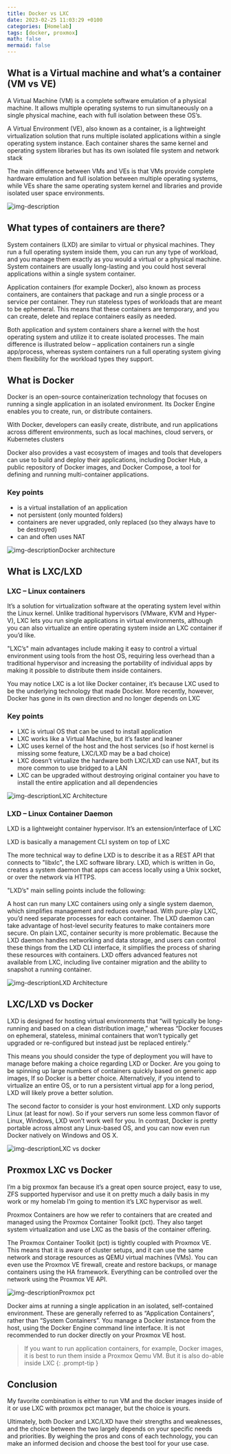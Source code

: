 ```yaml
---
title: Docker vs LXC
date: 2023-02-25 11:03:29 +0100
categories: [Homelab]
tags: [docker, proxmox]
math: false
mermaid: false
---
```


## What is a Virtual machine and what’s a container (VM vs VE)

A Virtual Machine (VM) is a complete software emulation of a physical machine. It allows multiple operating systems to run simultaneously on a single physical machine, each with full isolation between these OS’s.

A Virtual Environment (VE), also known as a container, is a lightweight virtualization solution that runs multiple isolated applications within a single operating system instance. Each container shares the same kernel and operating system libraries but has its own isolated file system and network stack

The main difference between VMs and VEs is that VMs provide complete hardware emulation and full isolation between multiple operating systems, while VEs share the same operating system kernel and libraries and provide isolated user space environments.

![img-description](/assets/img/posts/2023-25-02-Docker-vs-LXC/Untitled-Diagram.drawio-1.png)


## What types of containers are there?

System containers (LXD) are similar to virtual or physical machines. They run a full operating system inside them, you can run any type of workload, and you manage them exactly as you would a virtual or a physical machine. System containers are usually long-lasting and you could host several applications within a single system container. 

Application containers (for example Docker), also known as process containers, are containers that package and run a single process or a service per container. They run stateless types of workloads that are meant to be ephemeral. This means that these containers are temporary, and you can create, delete and replace containers easily as needed.

Both application and system containers share a kernel with the host operating system and utilize it to create isolated processes. The main difference is illustrated below – application containers run a single app/process, whereas system containers run a full operating system giving them flexibility for the workload types they support.

## What is Docker

Docker is an open-source containerization technology that focuses on running a single application in an isolated environment. Its Docker Engine enables you to create, run, or distribute containers.

With Docker, developers can easily create, distribute, and run applications across different environments, such as local machines, cloud servers, or Kubernetes clusters

Docker also provides a vast ecosystem of images and tools that developers can use to build and deploy their applications, including Docker Hub, a public repository of Docker images, and Docker Compose, a tool for defining and running multi-container applications.

### Key points
* is a virtual installation of an application 
* not persistent (only mounted folders)
* containers are never upgraded, only replaced (so they always have to be destroyed)
* can and often uses NAT


![img-description](/assets/img/posts/2023-25-02-Docker-vs-LXC/docker.drawio-4.png)Docker architecture


## What is LXC/LXD
### LXC – Linux containers
It’s a solution for virtualization software at the operating system level within the Linux kernel. Unlike traditional hypervisors (VMware, KVM and Hyper-V), LXC lets you run single applications in virtual environments, although you can also virtualize an entire operating system inside an LXC container if you’d like.

"LXC’s" main advantages include making it easy to control a virtual environment using tools from the host OS, requiring less overhead than a traditional hypervisor and increasing the portability of individual apps by making it possible to distribute them inside containers.

You may notice LXC is a lot like Docker container, it’s because LXC used to be the underlying technology that made Docker. More recently, however, Docker has gone in its own direction and no longer depends on LXC

### Key points

* LXC is virtual OS that can be used to install application
* LXC works like a Virtual Machine, but it’s faster and leaner
* LXC uses kernel of the host and the host services (so if host kernel is missing some feature, LXC/LXD may be a bad choice)
* LXC doesn’t virtualize the hardware
both LXC/LXD can use NAT, but its more common to use bridged to a LAN
* LXC can be upgraded without destroying original container
you have to install the entire application and all dependencies

![img-description](/assets/img/posts/2023-25-02-Docker-vs-LXC/docker.drawio-2.png)LXC Architecture


### LXD – Linux Container Daemon
LXD is a lightweight container hypervisor. It’s an extension/interface of LXC

LXD is basically a management CLI system on top of LXC

The more technical way to define LXD is to describe it as a REST API that connects to "libxlc", the LXC software library. LXD, which is written in Go, creates a system daemon that apps can access locally using a Unix socket, or over the network via HTTPS.

"LXD’s" main selling points include the following:

A host can run many LXC containers using only a single system daemon, which simplifies management and reduces overhead. With pure-play LXC, you’d need separate processes for each container.
The LXD daemon can take advantage of host-level security features to make containers more secure. On plain LXC, container security is more problematic.
Because the LXD daemon handles networking and data storage, and users can control these things from the LXD CLI interface, it simplifies the process of sharing these resources with containers.
LXD offers advanced features not available from LXC, including live container migration and the ability to snapshot a running container.

![img-description](/assets/img/posts/2023-25-02-Docker-vs-LXC/lxd.drawio-2.png)LXD Architecture


## LXC/LXD vs Docker

LXD is designed for hosting virtual environments that “will typically be long-running and based on a clean distribution image,” whereas “Docker focuses on ephemeral, stateless, minimal containers that won’t typically get upgraded or re-configured but instead just be replaced entirely.”

This means you should consider the type of deployment you will have to manage before making a choice regarding LXD or Docker. Are you going to be spinning up large numbers of containers quickly based on generic app images, If so Docker is a better choice. Alternatively, if you intend to virtualize an entire OS, or to run a persistent virtual app for a long period, LXD will likely prove a better solution.

The second factor to consider is your host environment. LXD only supports Linux (at least for now). So if your servers run some less common flavor of Linux, Windows, LXD won’t work well for you. In contrast, Docker is pretty portable across almost any Linux-based OS, and you can now even run Docker natively on Windows and OS X.

![img-description](/assets/img/posts/2023-25-02-Docker-vs-LXC/GqtGCm4.png)LXC vs docker

## Proxmox LXC vs Docker

I’m a big proxmox fan because it’s a great open source project, easy to use, ZFS supported hypervisor and use it on pretty much a daily basis in my work or my homelab I’m going to mention it’s LXC hypervisor as well.

Proxmox Containers are how we refer to containers that are created and managed using the Proxmox Container Toolkit (pct). They also target system virtualization and use LXC as the basis of the container offering.

The Proxmox Container Toolkit (pct) is tightly coupled with Proxmox VE. This means that it is aware of cluster setups, and it can use the same network and storage resources as QEMU virtual machines (VMs). You can even use the Proxmox VE firewall, create and restore backups, or manage containers using the HA framework. Everything can be controlled over the network using the Proxmox VE API.

![img-description](/assets/img/posts/2023-25-02-Docker-vs-LXC/gui-create-ct-general.png)Proxmox pct


Docker aims at running a single application in an isolated, self-contained environment. These are generally referred to as “Application Containers”, rather than “System Containers”. You manage a Docker instance from the host, using the Docker Engine command line interface. It is not recommended to run docker directly on your Proxmox VE host.

>If you want to run application containers, for example, Docker images, it is best to run them inside a Proxmox Qemu VM.
But it is also do-able inside LXC
{: .prompt-tip }

## Conclusion

My favorite combination is either to run VM and the docker images inside of it or use LXC with proxmox pct manager, but the choice is yours.

Ultimately, both Docker and LXC/LXD have their strengths and weaknesses, and the choice between the two largely depends on your specific needs and priorities. By weighing the pros and cons of each technology, you can make an informed decision and choose the best tool for your use case.